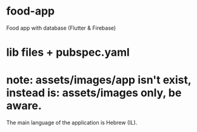 # food-app
Food app with database (Flutter &amp; Firebase)


# lib files + pubspec.yaml


# note: assets/images/app isn't exist, instead is: assets/images only, be aware.


The main language of the application is Hebrew (IL).
